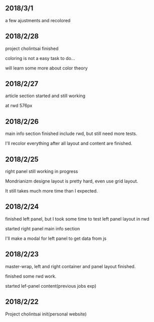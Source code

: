 ## 2018/3/1

a few ajustments and recolored



## 2018/2/28

project cholintsai finished

coloring is not a easy task to do...

will learn some more about color theory



## 2018/2/27

article section started and still working

at rwd 576px


## 2018/2/26

main info section finished include rwd, but still need more tests.

I'll recolor everything after all layout and content are finished.


## 2018/2/25

right panel still working in progress

Mondrianizm designe layout is pretty hard, even use grid layout.

It still takes much more time than I expected.


## 2018/2/24

finished left panel, but I took some time to test left panel layout in rwd

started right panel main info section

I'll make a modal for left panel to get data from js


## 2018/2/23

master-wrap, left and right container and panel layout finished.

finished some rwd work.

started lef-panel content(previous jobs exp)


## 2018/2/22

Project cholintsai init(personal website)
